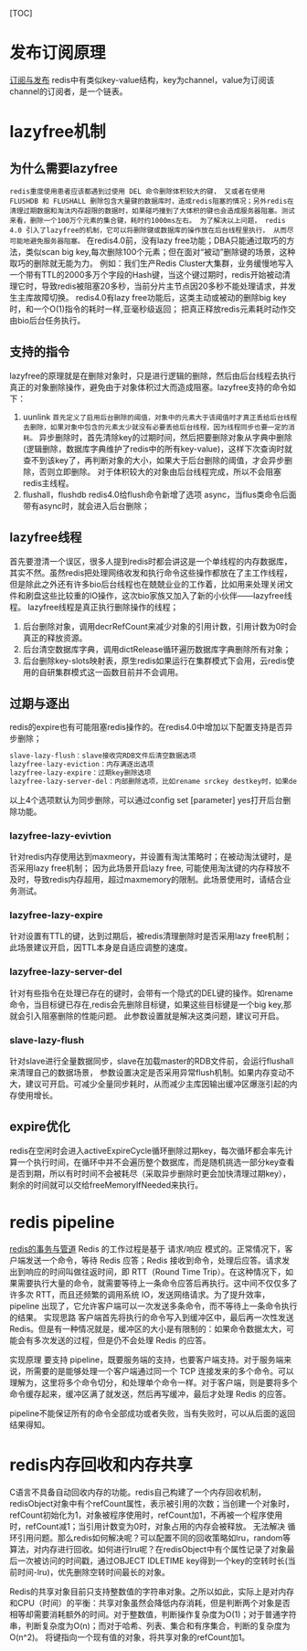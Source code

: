 [TOC]
# 发布订阅原理
[订阅与发布](https://redisbook.readthedocs.io/en/latest/feature/pubsub.html)
redis中有类似key-value结构，key为channel，value为订阅该channel的订阅者，是一个链表。

# lazyfree机制
## 为什么需要lazyfree
`redis重度使用患者应该都遇到过使用 DEL 命令删除体积较大的键， 又或者在使用 FLUSHDB 和 FLUSHALL 删除包含大量键的数据库时，造成redis阻塞的情况；另外redis在清理过期数据和淘汰内存超限的数据时，如果碰巧撞到了大体积的键也会造成服务器阻塞。测试来看，删除一个100万个元素的集合键，耗时约1000ms左右。
为了解决以上问题， redis 4.0 引入了lazyfree的机制，它可以将删除键或数据库的操作放在后台线程里执行， 从而尽可能地避免服务器阻塞。`
在redis4.0前，没有lazy free功能；DBA只能通过取巧的方法，类似scan big key,每次删除100个元素；但在面对“被动”删除键的场景，这种取巧的删除就无能为力。
例如：我们生产Redis Cluster大集群，业务缓慢地写入一个带有TTL的2000多万个字段的Hash键，当这个键过期时，redis开始被动清理它时，导致redis被阻塞20多秒，当前分片主节点因20多秒不能处理请求，并发生主库故障切换。
redis4.0有lazy free功能后，这类主动或被动的删除big key时，和一个O(1)指令的耗时一样,亚毫秒级返回； 把真正释放redis元素耗时动作交由bio后台任务执行。


## 支持的指令
lazyfree的原理就是在删除对象时，只是进行逻辑的删除，然后由后台线程去执行真正的对象删除操作，避免由于对象体积过大而造成阻塞。lazyfree支持的命令如下：
1. uunlink
`首先定义了启用后台删除的阈值，对象中的元素大于该阈值时才真正丢给后台线程去删除，如果对象中包含的元素太少就没有必要丢给后台线程，因为线程同步也要一定的消耗。`
异步删除时，首先清除key的过期时间，然后把要删除对象从字典中删除(逻辑删除，数据库字典维护了redis中的所有key-value)，这样下次查询时就查不到该key了，再判断对象的大小，如果大于后台删除的阈值，才会异步删除，否则立即删除。
对于体积较大的对象由后台线程完成，所以不会阻塞redis主线程。
2. flushall，flushdb
redis4.0给flush命令新增了选项 async，当flus类命令后面带有async时，就会进入后台删除；

## lazyfree线程
首先要澄清一个误区，很多人提到redis时都会讲这是一个单线程的内存数据库，其实不然。虽然redis把处理网络收发和执行命令这些操作都放在了主工作线程，但是除此之外还有许多bio后台线程也在兢兢业业的工作着，比如用来处理关闭文件和刷盘这些比较重的IO操作，这次bio家族又加入了新的小伙伴——lazyfree线程。
lazyfree线程是真正执行删除操作的线程；
1. 后台删除对象，调用decrRefCount来减少对象的引用计数，引用计数为0时会真正的释放资源。
2. 后台清空数据库字典，调用dictRelease循环遍历数据库字典删除所有对象；
3. 后台删除key-slots映射表，原生redis如果运行在集群模式下会用，云redis使用的自研集群模式这一函数目前并不会调用。

## 过期与逐出
redis的expire也有可能阻塞redis操作的。在redis4.0中增加以下配置支持是否异步删除；
```xml
slave-lazy-flush：slave接收完RDB文件后清空数据选项
lazyfree-lazy-eviction：内存满逐出选项
lazyfree-lazy-expire：过期key删除选项
lazyfree-lazy-server-del：内部删除选项，比如rename srckey destkey时，如果destkey存在需要先删除destkey
```
以上4个选项默认为同步删除，可以通过config set [parameter] yes打开后台删除功能。

### lazyfree-lazy-evivtion
针对redis内存使用达到maxmeory，并设置有淘汰策略时；在被动淘汰键时，是否采用lazy free机制；
因为此场景开启lazy free, 可能使用淘汰键的内存释放不及时，导致redis内存超用，超过maxmemory的限制。此场景使用时，请结合业务测试。
### lazyfree-lazy-expire
针对设置有TTL的键，达到过期后，被redis清理删除时是否采用lazy free机制；
此场景建议开启，因TTL本身是自适应调整的速度。
### lazyfree-lazy-server-del
针对有些指令在处理已存在的键时，会带有一个隐式的DEL键的操作。如rename命令，当目标键已存在,redis会先删除目标键，如果这些目标键是一个big key,那就会引入阻塞删除的性能问题。 此参数设置就是解决这类问题，建议可开启。

### slave-lazy-flush
针对slave进行全量数据同步，slave在加载master的RDB文件前，会运行flushall来清理自己的数据场景，
参数设置决定是否采用异常flush机制。如果内存变动不大，建议可开启。可减少全量同步耗时，从而减少主库因输出缓冲区爆涨引起的内存使用增长。

## expire优化
redis在空闲时会进入activeExpireCycle循环删除过期key，每次循环都会率先计算一个执行时间，在循环中并不会遍历整个数据库，而是随机挑选一部分key查看是否到期，所以有时时间不会被耗尽（采取异步删除时更会加快清理过期key），剩余的时间就可以交给freeMemoryIfNeeded来执行。

# redis pipeline
[redis的事务与管道](https://blog.csdn.net/qq_35923749/article/details/85252043)
Redis 的工作过程是基于 请求/响应 模式的。正常情况下，客户端发送一个命令，等待 Redis 应答；Redis 接收到命令，处理后应答。请求发出到响应的时间叫做往返时间，即 RTT（Round Time Trip）。在这种情况下，如果需要执行大量的命令，就需要等待上一条命令应答后再执行。这中间不仅仅多了许多次 RTT，而且还频繁的调用系统 IO，发送网络请求。为了提升效率，pipeline 出现了，它允许客户端可以一次发送多条命令，而不等待上一条命令执行的结果。
实现思路
客户端首先将执行的命令写入到缓冲区中，最后再一次性发送 Redis。但是有一种情况就是，缓冲区的大小是有限制的：如果命令数据太大，可能会有多次发送的过程，但是仍不会处理 Redis 的应答。

实现原理
要支持 pipeline，既要服务端的支持，也要客户端支持。对于服务端来说，所需要的是能够处理一个客户端通过同一个 TCP 连接发来的多个命令。可以理解为，这里将多个命令切分，和处理单个命令一样。对于客户端，则是要将多个命令缓存起来，缓冲区满了就发送，然后再写缓冲，最后才处理 Redis 的应答。

pipeline不能保证所有的命令全部成功或者失败，当有失败时，可以从后面的返回结果得知。

# redis内存回收和内存共享
C语言不具备自动回收内存的功能。redis自己构建了一个内存回收机制，redisObject对象中有个refCount属性，表示被引用的次数；当创建一个对象时，refCount初始化为1，对象被程序使用时，refCount加1，不再被一个程序使用时，refCount减1；当引用计数变为0时，对象占用的内存会被释放。
无法解决 循环引用问题。那么redis如何解决呢？可以配置不同的回收策略如lru，random等算法，对内存进行回收。如何进行lru呢？在redisObject中有个属性记录了对象最后一次被访问的时间戳，通过OBJECT IDLETIME key得到一个key的空转时长(当前时间-lru)，优先删除空转时间最长的对象。

Redis的共享对象目前只支持整数值的字符串对象。之所以如此，实际上是对内存和CPU（时间）的平衡：共享对象虽然会降低内存消耗，但是判断两个对象是否相等却需要消耗额外的时间。对于整数值，判断操作复杂度为O(1)；对于普通字符串，判断复杂度为O(n)；而对于哈希、列表、集合和有序集合，判断的复杂度为O(n^2)。
将键指向一个现有值的对象，将共享对象的refCount加1。